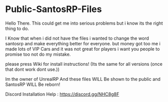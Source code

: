 # Public-SantosRP-Files
Hello There. This could get me into serious problems but i know its the right thing to do.

I Know that when i did not have the files i wanted to change the word santosrp and make everything better for everyone.
but money got too me i made lots of VIP Cars and it was not great for players i want you people to promise too not do my mistake.

please press Wiki for install instructions! (Its the same for all versions (once that dont work dont use.))

Im the owner of UnrealRP And these files WILL Be shown to the public and SantosRP WILL Be reborn!

Discord Installation Help : https://discord.gg/NHC8g8F
